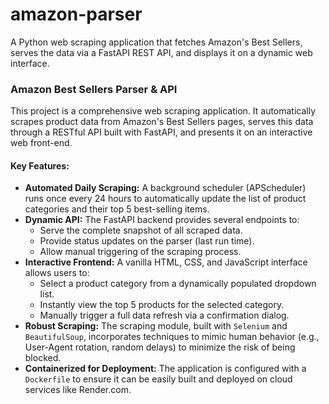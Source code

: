 # amazon-parser
A Python web scraping application that fetches Amazon's Best Sellers, serves the data via a FastAPI REST API, and displays it on a dynamic web interface.


### Amazon Best Sellers Parser & API

This project is a comprehensive web scraping application. It automatically scrapes product data from Amazon's Best Sellers pages, serves this data through a RESTful API built with FastAPI, and presents it on an interactive web front-end.

#### Key Features:

* **Automated Daily Scraping:** A background scheduler (APScheduler) runs once every 24 hours to automatically update the list of product categories and their top 5 best-selling items.
* **Dynamic API:** The FastAPI backend provides several endpoints to:
    * Serve the complete snapshot of all scraped data.
    * Provide status updates on the parser (last run time).
    * Allow manual triggering of the scraping process.
* **Interactive Frontend:** A vanilla HTML, CSS, and JavaScript interface allows users to:
    * Select a product category from a dynamically populated dropdown list.
    * Instantly view the top 5 products for the selected category.
    * Manually trigger a full data refresh via a confirmation dialog.
* **Robust Scraping:** The scraping module, built with `Selenium` and `BeautifulSoup`, incorporates techniques to mimic human behavior (e.g., User-Agent rotation, random delays) to minimize the risk of being blocked.
* **Containerized for Deployment:** The application is configured with a `Dockerfile` to ensure it can be easily built and deployed on cloud services like Render.com.
